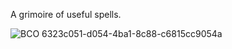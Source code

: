 A grimoire of useful spells.

![BCO 6323c051-d054-4ba1-8c88-c6815cc9054a](https://github.com/user-attachments/assets/4e0fbdf0-4af2-4eda-acb4-d31ccfcf76f2)